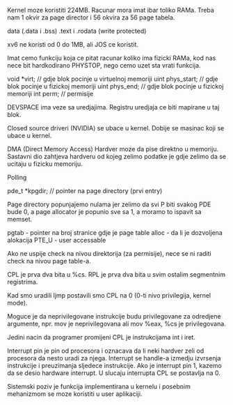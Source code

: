 Kernel moze koristiti 224MB.
Racunar mora imat ibar toliko RAMa.
Treba nam 1 okvir za page director i 56 okvira za 56 page tabela.

data (.data i .bss)
.text i .rodata (write protected)

xv6 ne koristi od 0 do 1MB, ali JOS ce koristit.


Imat cemo funkciju koja ce pitat racunar koliko ima fizicki RAMa,
kod nas nece bit hardkodirano PHYSTOP, nego cemo uzet sta vrati funkcija.


void *virt;         // gdje blok pocinje u virtuelnoj memoriji
uint phys_start;    // gdje blok pocinje u fizickoj memoriji
uint phys_end;      // gdje blok pocinje u fizickoj memoriji
int perm;           // permisije


DEVSPACE ima veze sa uredjajima.
Registru uredjaja ce biti mapirane u taj blok.

Closed source driveri (NVIDIA) se ubace u kernel.
Dobije se masinac koji se ubace u kernel.

DMA (Direct Memory Access)
Hardver moze da pise direktno u memoriju.
Sastavni dio zahtjeva hardveru od kojeg zelimo podatke je gdje zelimo da se ucitaju u fizicku memoriju.

Polling


pde_t *kpgdir;  // pointer na page directory (prvi entry)

Page directory popunjajemo nulama jer zelimo da svi P biti svakog PDE bude 0, a page allocator je popunio sve sa 1, a moramo to ispavit sa memset.

pgtab - pointer na broj stranice gdje je page table
alloc - da li je dozvoljena alokacija
PTE_U - user accessable

Ako ne uspije check na nivou direktorija (za permisije), nece se ni raditi check na nivou page table-a.

CPL je prva dva bita u %cs.
RPL je prva dva bita u svim ostalim segmentnim registrima.

Kad smo uradili ljmp postavili smo CPL na 0 (0-ti nivo privilegija, kernel mode).

Moguce je da neprivilegovane instrukcije budu privilegovane za odredjene argumente, npr. mov je neprivilegovana ali mov %eax, %cs je privilegovana.

Jedini nacin da programer promijeni CPL je instrukcijama int i iret.

Interrupt pin je pin od procesora i oznacava da li neki hardver zeli od procesora da nesto uradi za njega.
Interrupt se handle-a izmedju izvrsenja instrukcije i preuzimanja sljedece instrukcije.
Ako je interrupt pin 1, kazemo da se desio hardware interrupt.
U slucaju interrupta CPL se postavlja na 0.

Sistemski poziv je funkcija implementirana u kernelu i posebnim mehanizmom se moze koristiti u user aplikaciji.
